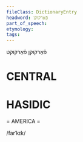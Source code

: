 ```yaml
---
fileClass: DictionaryEntry
headword: פֿאַרקוקן
part_of_speech: 
etymology: 
tags: 
---
```

פֿאַרקוקן
פֿאַרקוקט

CENTRAL
========

HASIDIC
=======
= AMERICA = 

/farˈkɪk/